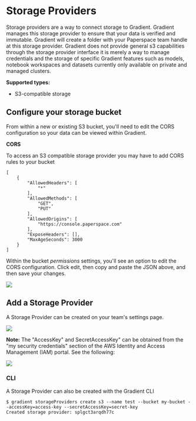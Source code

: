 # Storage Providers

Storage providers are a way to connect storage to Gradient. Gradient manages this storage provider to ensure that your data is verified and immutable. Gradient will create a folder with your Paperspace team handle at this storage provider. Gradient does not provide general s3 capabilities through the storage provider interface it is merely a way to manage credentials and the storage of specific Gradient features such as models, notebook workspaces and datasets currently only available on private and managed clusters.

**Supported types:**

* S3-compatible storage

## Configure your storage bucket

From within a new or existing S3 bucket, you'll need to edit the CORS configuration so your data can be viewed within Gradient.

**CORS**

To access an S3 compatible storage provider you may have to add CORS rules to your bucket

```text
[
    {
        "AllowedHeaders": [
            "*"
        ],
        "AllowedMethods": [
            "GET",
            "PUT"
        ],
        "AllowedOrigins": [
            "https://console.paperspace.com"
        ],
        "ExposeHeaders": [],
        "MaxAgeSeconds": 3000
    }
]
```

Within the bucket _permissions_ settings, you'll see an option to edit the CORS configuration. Click edit, then copy and paste the JSON above, and then save your changes.

![](../../../.gitbook/assets/image%20%28108%29.png)

## Add a Storage Provider

A Storage Provider can be created on your team's settings page.

![](../../../.gitbook/assets/screen-shot-2020-10-30-at-1.09.41-pm.png)

**Note:** The "AccessKey" and SecretAccessKey" can be obtained from the "my security credentials" section of the AWS Identity and Access Management \(IAM\) portal. See the following:

![](../../../.gitbook/assets/image%20%28109%29.png)

### CLI

A Storage Provider can also be created with the Gradient CLI

```text
$ gradient storageProviders create s3 --name test --bucket my-bucket --accessKey=access-key --secretAccessKey=secret-key
Created storage provider: splgct3arqdh77c
```

